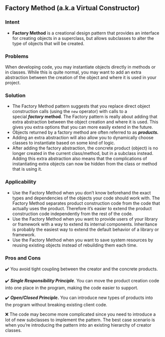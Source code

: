 ## Factory Method (a.k.a Virtual Constructor)

### Intent

- **Factory Method** is a creational design pattern that provides an interface for creating objects in a superclass, but allows subclasses to alter the type of objects that will be created.

### Problems

When developing code, you may instantiate objects directly in methods or in classes. While this is quite normal, you may want to add an extra abstraction between the creation of the object and where it is used in your project. 

### Solution

- The Factory Method pattern suggests that you replace direct object construction calls (using the `new` operator) with calls to a special ***factory* method**. The Factory pattern is really about adding that extra abstraction between the object creation and where it is used. This gives you extra options that you can more easily extend in the future.
- Objects returned by a factory method are often referred to as ***products.***
- Adding an extra abstraction will also allow you to dynamically choose classes to instantiate based on some kind of logic.
- After adding the factory abstraction, the concrete product (object) is no longer created in the current class/method, but in a subclass instead. Adding this extra abstraction also means that the complications of instantiating extra objects can now be hidden from the class or method that is using it.

### Applicability

- Use the Factory Method when you don’t know beforehand the exact types and dependencies of the objects your code should work with. The Factory Method separates product construction code from the code that actually uses the product. Therefore it’s easier to extend the product construction code independently from the rest of the code.
- Use the Factory Method when you want to provide users of your library or framework with a way to extend its internal components. Inheritance is probably the easiest way to extend the default behavior of a library or framework.
- Use the Factory Method when you want to save system resources by reusing existing objects instead of rebuilding them each time.

### **Pros and Cons**

✔️ You avoid tight coupling between the creator and the concrete products.

✔️ ***Single Responsibility Principle***. You can move the product creation code into one place in the program, making the code easier to support.

✔️ ***Open/Closed Principle*.** You can introduce new types of products into the program without breaking existing client code.

❌ The code may become more complicated since you need to introduce a lot of new subclasses to implement the pattern. The best case scenario is when you’re introducing the pattern into an existing hierarchy of creator classes.